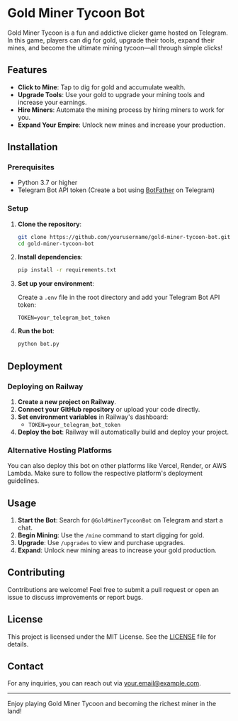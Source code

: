 # Gold Miner Tycoon Bot

Gold Miner Tycoon is a fun and addictive clicker game hosted on Telegram. In this game, players can dig for gold, upgrade their tools, expand their mines, and become the ultimate mining tycoon—all through simple clicks!

## Features

- **Click to Mine**: Tap to dig for gold and accumulate wealth.
- **Upgrade Tools**: Use your gold to upgrade your mining tools and increase your earnings.
- **Hire Miners**: Automate the mining process by hiring miners to work for you.
- **Expand Your Empire**: Unlock new mines and increase your production.

## Installation

### Prerequisites

- Python 3.7 or higher
- Telegram Bot API token (Create a bot using [BotFather](https://core.telegram.org/bots#botfather) on Telegram)

### Setup

1. **Clone the repository**:

    ```bash
    git clone https://github.com/yourusername/gold-miner-tycoon-bot.git
    cd gold-miner-tycoon-bot
    ```

2. **Install dependencies**:

    ```bash
    pip install -r requirements.txt
    ```

3. **Set up your environment**:

    Create a `.env` file in the root directory and add your Telegram Bot API token:

    ```plaintext
    TOKEN=your_telegram_bot_token
    ```

4. **Run the bot**:

    ```bash
    python bot.py
    ```

## Deployment

### Deploying on Railway

1. **Create a new project on Railway**.
2. **Connect your GitHub repository** or upload your code directly.
3. **Set environment variables** in Railway's dashboard:
    - `TOKEN=your_telegram_bot_token`
4. **Deploy the bot**: Railway will automatically build and deploy your project.

### Alternative Hosting Platforms

You can also deploy this bot on other platforms like Vercel, Render, or AWS Lambda. Make sure to follow the respective platform's deployment guidelines.

## Usage

1. **Start the Bot**: Search for `@GoldMinerTycoonBot` on Telegram and start a chat.
2. **Begin Mining**: Use the `/mine` command to start digging for gold.
3. **Upgrade**: Use `/upgrades` to view and purchase upgrades.
4. **Expand**: Unlock new mining areas to increase your gold production.

## Contributing

Contributions are welcome! Feel free to submit a pull request or open an issue to discuss improvements or report bugs.

## License

This project is licensed under the MIT License. See the [LICENSE](LICENSE) file for details.

## Contact

For any inquiries, you can reach out via [your.email@example.com](mailto:your.email@example.com).

---

Enjoy playing Gold Miner Tycoon and becoming the richest miner in the land!

